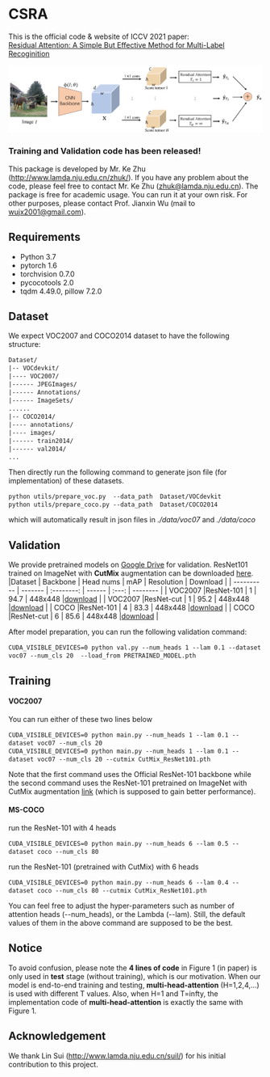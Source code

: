 # CSRA 
This is the official code & website of ICCV 2021 paper:<br>
[Residual Attention: A Simple But Effective Method for Multi-Label Recoginition](https://arxiv.org/abs/2108.02456)<br>

![attention](https://github.com/Kevinz-code/CSRA/blob/master/utils/pipeline.PNG)

### Training and Validation code has been released!
This package is developed by Mr. Ke Zhu (http://www.lamda.nju.edu.cn/zhuk/). If you have any problem about the code, please feel free to contact Mr. Ke Zhu (zhuk@lamda.nju.edu.cn). The package is free for academic usage. You can run it at your own risk. For other purposes, please contact Prof. Jianxin Wu (mail to 
wujx2001@gmail.com).

## Requirements
- Python 3.7
- pytorch 1.6
- torchvision 0.7.0
- pycocotools 2.0
- tqdm 4.49.0, pillow 7.2.0

## Dataset
We expect VOC2007 and COCO2014 dataset to have the following structure:
```
Dataset/
|-- VOCdevkit/
|---- VOC2007/
|------ JPEGImages/
|------ Annotations/
|------ ImageSets/
......
|-- COCO2014/
|---- annotations/
|---- images/
|------ train2014/
|------ val2014/
...
```
Then directly run the following command to generate json file (for implementation) of these datasets.
```shell
python utils/prepare_voc.py  --data_path  Dataset/VOCdevkit
python utils/prepare_coco.py --data_path  Dataset/COCO2014
```
which will automatically result in json files in *./data/voc07* and *./data/coco*

## Validation
We provide pretrained models on [Google Drive](https://www.google.com/drive/) for validation. ResNet101 trained on ImageNet with **CutMix** augmentation can be downloaded 
[here](https://drive.google.com/u/0/uc?export=download&confirm=kYfp&id=1T4AxsAO2tszvhn62KFN5kaknBtBZIpDV).
|Dataset      | Backbone  |   Head nums   |   mAP  |  Resolution     | Download   |
|  ---------- | -------   |  :--------:   | ------ |  :---:          | --------   |
| VOC2007     |ResNet-101 |     1         |  94.7  |  448x448 |[download](https://drive.google.com/u/0/uc?export=download&confirm=bXcv&id=1cQSRI_DWyKpLa0tvxltoH9rM4IZMIEWJ)   |
| VOC2007     |ResNet-cut |     1         |  95.2  |  448x448 |[download](https://drive.google.com/u/0/uc?export=download&confirm=otx_&id=1bzSsWhGG-zUNQRMB7rQCuPMqLZjnrzFh)  |
| COCO        |ResNet-101 |     4         |  83.3  |  448x448 |[download](https://drive.google.com/u/0/uc?export=download&confirm=EWtH&id=1e_WzdVgF_sQc--ubN-DRnGVbbJGSJEZa)   |
| COCO        |ResNet-cut |     6         |  85.6  |  448x448 |[download](https://drive.google.com/u/0/uc?export=download&confirm=uEcu&id=17FgLUe_vr5sJX6_TT-MPdP5TYYAcVEPF)   |

After model preparation, you can run the following validation command:
```shell
CUDA_VISIBLE_DEVICES=0 python val.py --num_heads 1 --lam 0.1 --dataset voc07 --num_cls 20  --load_from PRETRAINED_MODEL.pth
```

## Training
#### VOC2007
You can run either of these two lines below 
```shell
CUDA_VISIBLE_DEVICES=0 python main.py --num_heads 1 --lam 0.1 --dataset voc07 --num_cls 20
CUDA_VISIBLE_DEVICES=0 python main.py --num_heads 1 --lam 0.1 --dataset voc07 --num_cls 20 --cutmix CutMix_ResNet101.pth
```
Note that the first command uses the Official ResNet-101 backbone while the second command uses the ResNet-101 pretrained on ImageNet with CutMix augmentation
[link](https://drive.google.com/u/0/uc?export=download&confirm=kYfp&id=1T4AxsAO2tszvhn62KFN5kaknBtBZIpDV) (which is supposed to gain better performance).

#### MS-COCO
run the ResNet-101 with 4 heads
```shell
CUDA_VISIBLE_DEVICES=0 python main.py --num_heads 6 --lam 0.5 --dataset coco --num_cls 80
```
run the ResNet-101 (pretrained with CutMix) with 6 heads
```shell
CUDA_VISIBLE_DEVICES=0 python main.py --num_heads 6 --lam 0.4 --dataset coco --num_cls 80 --cutmix CutMix_ResNet101.pth
```
You can feel free to adjust the hyper-parameters such as number of attention heads (--num_heads), or the Lambda (--lam). Still, the default values of them in the above command are supposed to be the best.

## Notice
To avoid confusion, please note the **4 lines of code** in Figure 1 (in paper) is only used in **test** stage (without training), which is our motivation. When our model is end-to-end training and testing, **multi-head-attention** (H=1,2,4,...) is used with different T values. Also, when H=1 and T=infty, the implementation code of **multi-head-attention** is exactly the same with Figure 1.

## Acknowledgement

We thank Lin Sui (http://www.lamda.nju.edu.cn/suil/) for his initial contribution to this project.
